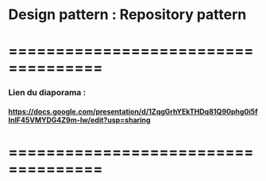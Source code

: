 # Design pattern : Repository pattern
# ====================================
### Lien du diaporama : 
#### https://docs.google.com/presentation/d/1ZqgGrhYEkTHDq81Q90phg0i5fInIF45VMYDG4Z9m-Iw/edit?usp=sharing
# ====================================
